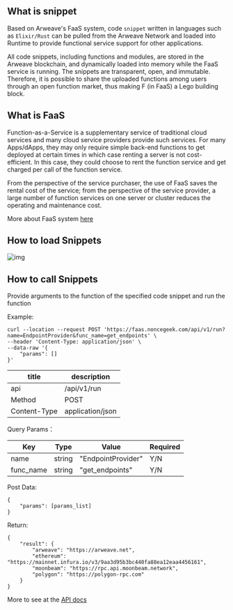 ## What is snippet

Based on Arweave's FaaS system, code `snippet` written in languages such as `Elixir/Rust` can be pulled from the Arweave Network and loaded into Runtime to provide functional service support for other applications.

All code snippets, including functions and modules, are stored in the Arweave blockchain, and dynamically loaded into memory while the FaaS service is running. The snippets are transparent, open, and immutable. Therefore, it is possible to share the uploaded functions among users through an open function market, thus making F (in FaaS) a Lego building block.

## What is FaaS
Function-as-a-Service is a supplementary service of traditional cloud services and many cloud service providers provide such services. For many Apps/dApps, they may only require simple back-end functions to get deployed at certain times in which case renting a server is not cost-efficient. In this case, they could choose to rent the function service and get charged per call of the function service.

From the perspective of the service purchaser, the use of FaaS saves the rental cost of the service; from the perspective of the service provider, a large number of function services on one server or cluster reduces the operating and maintenance cost.

More about FaaS system [here](https://github.com/WeLightProject/tai_shang_micro_faas_system#tai-shang-micro-faas-system)

## How to load Snippets

![img](https://tva1.sinaimg.cn/large/e6c9d24egy1h0c0nnbgyyg20ts0k9nmg.gif)

## How to call Snippets

Provide arguments to the function of the specified code snippet and run the function

Example:

```
curl --location --request POST 'https://faas.noncegeek.com/api/v1/run?name=EndpointProvider&func_name=get_endpoints' \
--header 'Content-Type: application/json' \
--data-raw '{
    "params": []
}'
```

| title | description |
| ---   | ---         |
| api | /api/v1/run |
| Method | POST |
| Content-Type | application/json |

Query Params：

| Key	| Type	| Value	| Required |
| --- | ---| --- | ---|
| name	| string	|"EndpointProvider"	| Y/N |
| func_name	| string	| "get_endpoints"	| Y/N |

Post Data:

```
{
    "params": [params_list]
}
```

Return:

```
{
    "result": {
        "arweave": "https://arweave.net",
        "ethereum": "https://mainnet.infura.io/v3/9aa3d95b3bc440fa88ea12eaa4456161",
        "moonbeam": "https://rpc.api.moonbeam.network",
        "polygon": "https://polygon-rpc.com"
    }
}
```

More to see at the [API docs](https://github.com/WeLightProject/tai_shang_micro_faas_system/wiki/API-Docs)
